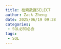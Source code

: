 ```yaml
---
title: 检索数据SELECT
author: Zack Zheng
date: 2025/06/19 09:38
categories:
 - SQL必知必会
tags:
 - SQL
---
```



<my-codes repo="o-bricks" path="sql/sqlIn10Minutes/select.sql" lang="sql" lazy />
